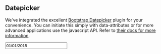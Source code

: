 ## Datepicker

We've integrated the excellent [Bootstrap Datepicker](https://bootstrap-datepicker.readthedocs.org/en/latest/) plugin for your convenience. You can initiate this simply with data-attributes or for more advanced applications use the javascript API. Refer to [their docs for more information](https://bootstrap-datepicker.readthedocs.org/en/latest/).


<div class="input-group">
  <span class="input-group-addon">
    <span class="icon icon-calendar"></span>
  </span>
  <input type="text" value="01/01/2015" class="form-control" data-provide="datepicker" style="width: 200px;">
</div>

